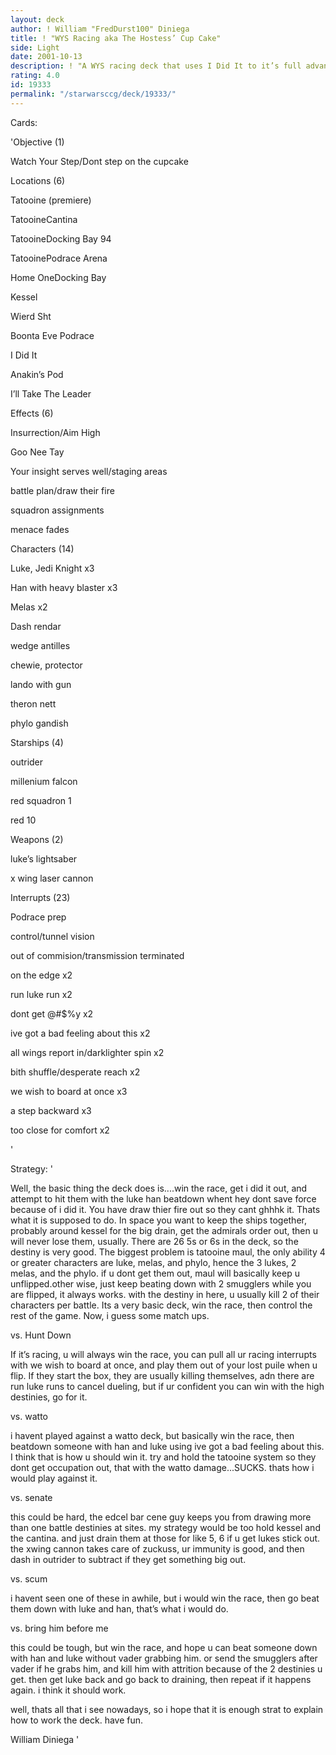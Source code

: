 ```yaml
---
layout: deck
author: ! William "FredDurst100" Diniega
title: ! "WYS Racing aka The Hostess’ Cup Cake"
side: Light
date: 2001-10-13
description: ! "A WYS racing deck that uses I Did It to it’s full advantage."
rating: 4.0
id: 19333
permalink: "/starwarsccg/deck/19333/"
---
```

Cards: 

'Objective (1)

Watch Your Step/Dont step on the cupcake


Locations (6)

Tatooine (premiere)

TatooineCantina

TatooineDocking Bay 94

TatooinePodrace Arena

Home OneDocking Bay

Kessel


Wierd Sht

Boonta Eve Podrace

I Did It

Anakin’s Pod

I’ll Take The Leader


Effects (6)

Insurrection/Aim High

Goo Nee Tay

Your insight serves well/staging areas

battle plan/draw their fire

squadron assignments

menace fades


Characters (14)

Luke, Jedi Knight x3

Han with heavy blaster x3

Melas x2

Dash rendar

wedge antilles

chewie, protector

lando with gun

theron nett

phylo gandish


Starships (4)

outrider

millenium falcon

red squadron 1

red 10


Weapons (2)

luke’s lightsaber

x wing laser cannon


Interrupts (23)

Podrace prep

control/tunnel vision

out of commision/transmission terminated

on the edge x2

run luke run x2

dont get @#$%y x2

ive got a bad feeling about this x2

all wings report in/darklighter spin x2

bith shuffle/desperate reach x2

we wish to board at once x3

a step backward x3

too close for comfort x2

'

Strategy: '

Well, the basic thing the deck does is....win the race, get i did it out, and attempt to hit them with the luke han beatdown whent hey dont save force because of i did it. You have draw thier fire out so they cant ghhhk it. Thats what it is supposed to do. In space you want to keep the ships together, probably around kessel for the big drain, get the admirals order out, then u will never lose them, usually. There are 26 5s or 6s in the deck, so the destiny is very good. The biggest problem is tatooine maul, the only ability 4 or greater characters are luke, melas, and phylo, hence the 3 lukes, 2 melas, and the phylo. if u dont get them out, maul will basically keep u unflipped.other wise, just keep beating down with 2 smugglers while you are flipped, it always works. with the destiny in here, u usually kill 2 of their characters per battle. Its a very basic deck, win the race, then control the rest of the game. Now, i guess some match ups.



vs. Hunt Down 

If it’s racing, u will always win the race, you can pull all ur racing interrupts with we wish to board at once, and play them out of your lost puile when u flip. If they start the box, they are usually killing themselves, adn there are run luke runs to cancel dueling, but if ur confident you can win with the high destinies, go for it.


vs. watto

i havent played against a watto deck, but basically win the race, then beatdown someone with han and luke using ive got a bad feeling about this. I think that is how u should win it. try and hold the tatooine system so they dont get occupation out, that with the watto damage...SUCKS. thats how i would play against it.


vs. senate

this could be hard, the edcel bar cene guy keeps you from drawing more than one battle destinies at sites. my strategy would be too hold kessel and the cantina. and just drain them at those for like 5, 6 if u get lukes stick out. the xwing cannon takes care of zuckuss, ur immunity is good, and then dash in outrider to subtract if they get something big out.


vs. scum

i havent seen one of these in awhile, but i would win the race, then go beat them down with luke and han, that’s what i would do.


vs. bring him before me

this could be tough, but win the race, and hope u can beat someone down with han and luke without vader grabbing him. or send the smugglers after vader if he grabs him, and kill him with attrition because of the 2 destinies u get. then get luke back and go back to draining, then repeat if it happens again. i think it should work.



well, thats all that i see nowadays, so i hope that it is enough strat to explain how to work the deck. have fun.



William Diniega '

